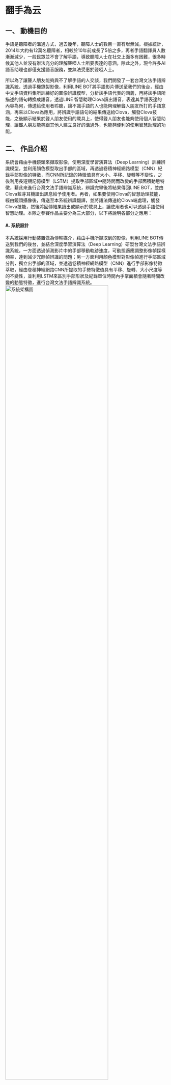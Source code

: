 # 翻手為云
## 一、	動機目的
手語是聽障者的溝通方式，過去幾年，聽障人士的數目一直有增無減。根據統計，2014年大約有12萬名聽障者，相較於10年前成長了5倍之多，再者手語翻譯員人數漸漸減少，一般民眾並不會了解手語，導致聽障人士在社交上面多有困難，很多時候其他人並沒有辦法充分的理解聾啞人士所要表達的意涵，除此之外，現今許多AI語音助理也都僅支援語音服務，並無法受惠於聾啞人士。

所以為了讓聾人朋友能夠與不了解手語的人交談，我們開發了一套台灣文法手語辨識系統，透過手機錄製影像，利用LINE BOT將手語影片傳送至我們的後台，經由中文手語資料集所訓練好的圖像辨識模型，分析該手語代表的涵義，再將該手語所描述的語句轉換成語音，透過LINE 智慧助理Clova讀出語音，表達其手語表達的內容為何，傳送給使用者聆聽，讓不識手語的人也能夠理解聾人朋友所打的手語意涵，再來以Clova為應用，將辨識手語語句的結果傳送給Clova，觸發Clova技能，之後顯示結果於聾人朋友使用的載具上，使得聾人朋友也能夠使用個人智慧助理，讓聾人朋友能夠跟其他人建立良好的溝通外，也能夠便利的使用智慧助理的功能。

## 二、	作品介紹
系統會藉由手機鏡頭來擷取影像，使用深度學習演算法（Deep Learning）訓練辨識模型，並利用顏色模型取出手部的區域，再透過卷積神經網路模型（CNN）紀錄手部影像的特徵，而CNN所記錄的特徵值具有大小、平移、旋轉等不變性，之後利用長短期記憶模型（LSTM）提取手部區域中隨時間而改變的手部面積動態特徵，藉此來進行台灣文法手語辨識系統，辨識完畢後將結果傳回LINE BOT，並由Clova藍芽耳機讀出訊息給予使用者。再者，如果要使用Clova的智慧助理技能，經由鏡頭攝像後，傳送至本系統辨識翻譯，並將語法傳送給Clova端處理，觸發Clova技能，然後將回傳結果讀出或顯示於載具上，讓使用者也可以透過手語使用智慧助理。本隊之參賽作品主要分為三大部分，以下將說明各部分之應用：

<h4>A.	系統設計</h4>
本系統採用行動裝置做為傳輸媒介，藉由手機所擷取到的影像，利用LINE BOT傳送到我們的後台，並結合深度學習演算法（Deep Learning）研製台灣文法手語辨識系統，一方面透過偵測影片中的手部移動軌跡速度，可動態適應調整影像幀採樣頻率，達到減少冗餘幀辨識的問題；另一方面利用顏色模型對影像幀進行手部區域分割，獨立出手部的區域，並透過卷積神經網路模型（CNN）進行手部影像特徵萃取，經由卷積神經網路CNN所提取的手勢特徵值具有平移、旋轉、大小尺度等的不變性，並利用LSTM來區別手部形狀及紀錄單位時間內手掌面積會隨著時間改變的動態特徵，進行台灣文法手語辨識系統。

<img src="https://github.com/hsuan51/doc/blob/master/%E7%B3%BB%E7%B5%B1%E6%9E%B6%E6%A7%8B%E5%9C%96.jpg" width="80%" alt="系統架構圖">

<h4>B.	Deep Learning與Clova之應用</h4>
<ol>
<li>Deep Learning</li>
透過自行拍攝的中文手語資料集對於本系統辨識的效果進行評估，中文手語資料集是由六個人在三種不同環境下 (包含複雜背景) 比出二十種手勢，並將其錄製而成；辨識單個手語時可以有8成2以上的準確度，在20種手語集合上有7成3的準確度，實驗結果得到證實該方法比現今其他傳統方法的辨識能力更好。
<li>Clova</li>
首先，為了讓不了解手語的人能夠即時的了解聾人朋友所打的手語意思，我們利用Clova能夠讀取Line訊息的功能，將傳送至我們系統辨識完成的手語語句轉換成語音檔，傳送給使用者，讓使用者能夠即時的聽到翻譯的內容，再來，為了讓聾人朋友也能夠透過手語使用Clova的智慧助理功能，我們將手語的辨識結果經過資料轉換後回傳給Clova應用，藉此觸發Clova的技能，然後將Clova運算過後的文字結果顯示於聾人朋友的載具上，讓聾人朋友也能夠享有科技帶來的便利感。
</ol>

<h4>C.	創新價值與設計理念</h4>
<ol>
<li>服務整合</li>
根據調查，台灣民眾將近有1700萬人都在使用LINE，且民眾下載新APP的機率逐漸下降，而LINE在2016年9月時發表了Messaging API，這款API功能性高且可提供開發人員大量的支援，有開發能力的業者可以配合使用Messaging API達到與客戶的雙向互動，而藉由LINE的這項功能以及多人使用的優勢，能夠讓更多民眾願意使用這項功能。
 
再者，AI技術的進步，讓各種AI助理隨之崛起，Clova即是Line的語音AI助理，透過語音控制，讓使用者在開車或礙於手邊有其他工作時也能讀取Line的訊息或撥打Line電話等等，以及給予使用者一些資訊，並且在Line開放Clova的技能商店後，開發人員可以自行設定技能，讓Clova能有更多的功能，使用者僅需下載Clova專用的App並綁定自己的Line之後便可以輕鬆使用，所以我們運用以上的便利性，讓使用者在與聾人朋友溝通的時候能夠更加方便以及快速的透過語音了解訊息，再來透過我們的系統辨識手語語句，讓聾啞人士也能夠使用Clova的各項功能。

<li>辨識手語</li>
我們透過錄影等方式傳送影像資料到後臺的辨識系統，翻譯其手語後轉譯成語音檔利用耳機傳送給聽人的藍牙耳機發聲，使不懂手語的人也能夠明白聾人朋友所打的手語辭彙之涵義，減少聾人朋友與人們之間溝通的困難，讓人們的交流更加的親密。

<li>手語智慧助理</li>
利用辨識完成的手語資訊，轉換格式之後傳送給Clova，使之能夠使用Clova等多項智慧服務，例如：天氣資訊、個人行事曆情報等等，讓聾人朋友也能夠享用智慧助理的服務。
</ol>

## 三、	服務流程
首先手機鏡頭錄製影像後，將影像傳送至LINE BOT，連結我們的伺服器，透過本系統已經經由CNN-LSTM技術訓練好的模型辨識，翻譯過後再利用Clova讀取訊息的功能，轉換成語音檔傳送給使用者的耳機，讓使用者讀懂聾人朋友所打的手語，再來如果要使用Clova技能，也先經由本系統辨識語句後，傳送辨識內容給Clova端運算，將最後的文字結果回傳至聾人朋友的載具，讓聾人能夠直接透過打手語得到問題的答案。

<img src="https://github.com/hsuan51/doc/blob/master/%E5%B1%95%E7%A4%BA%E5%9C%96.gif" width="80%" alt="展示圖">

## 四、	預期效益
<h4>手語辨識翻譯</h4>
當聾人朋友在跟一般人溝通時，因為一般人往往都不了解手語的意涵，所以很常會造成詞不達意等等困難，這樣子讓聾人在跟人們相處的時候多感壓力，並且無法充分表達自己的感受，有時甚至還會造成憂鬱症等病症的形成，但是透過我們的系統辨識翻譯後，讓不懂手語的人也能夠理解聾人朋友所要表達的意思，在兩者之間建立良好的溝通，如此一來聾人們就不會害怕無法充分表達自己的意思，而其他人也不會因為溝通上的困難而拒絕溝通，如此建立無障礙的生活空間。
<h4>手語智慧助理</h4>
在使用AI智慧助理時，通常都是使用語音等方式作為互動，但是這項便利的科技產品就無法受惠於聾啞人士，為了讓聾啞人士也能夠體驗科技帶來的便利，我們以Clova為例，透過我們的系統辨識聾啞人士所打的手語，並轉換資料格式傳送給伺服器端，然後再將詢問的結果轉換成文字傳送給聾人朋友，如此一來，聾人朋友們也就能夠輕鬆地使用這項產品，不會再有聽覺與溝通上的困難。
